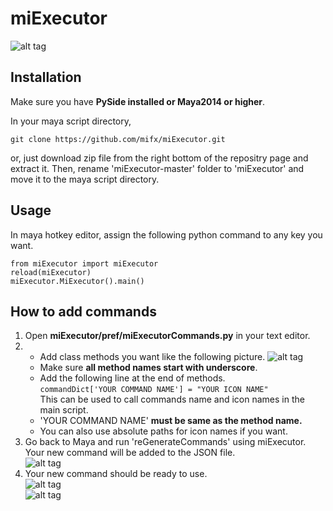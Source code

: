  miExecutor
========
![alt tag](https://dl.dropboxusercontent.com/u/408180/git/images/miExecutor_overview.gif)

## Installation

Make sure you have **PySide installed or Maya2014 or higher**.

In your maya script directory,

`git clone https://github.com/mifx/miExecutor.git`

or, just download zip file from the right bottom of the repositry page and extract it.
Then, rename 'miExecutor-master' folder to 'miExecutor' and move it to the maya script directory.


## Usage

In maya hotkey editor, assign the following python command to any key you want.

    from miExecutor import miExecutor
    reload(miExecutor)
    miExecutor.MiExecutor().main()  


## How to add commands
1. Open **miExecutor/pref/miExecutorCommands.py** in your text editor.
2. * Add class methods you want like the following picture.
![alt tag](https://dl.dropboxusercontent.com/u/408180/git/images/newCommandSample.jpg)  
   * Make sure **all method names start with underscore**.
   * Add the following line at the end of methods.  
`commandDict['YOUR COMMAND NAME'] = "YOUR ICON NAME"`  
This can be used to call commands name and icon names in the main script.
   * 'YOUR COMMAND NAME' **must be same as the method name.**  
   * You can also use absolute paths for icon names if you want.
3. Go back to Maya and run 'reGenerateCommands' using miExecutor. Your new command will be added to the JSON file.  
![alt tag](https://dl.dropboxusercontent.com/u/408180/git/images/reGenerateCommands.jpg)  
4. Your new command should be ready to use.  
![alt tag](https://dl.dropboxusercontent.com/u/408180/git/images/yourNewCommand.jpg)  
![alt tag](https://dl.dropboxusercontent.com/u/408180/git/images/output.jpg)  
